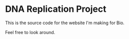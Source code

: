 # DNA Replication Project

This is the source code for the website I'm making for Bio.

Feel free to look around.
